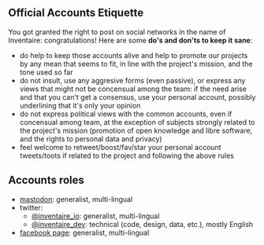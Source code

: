 <!-- LANG:EN, title="Social Network Guidelines "-->

## Official Accounts Etiquette
You got granted the right to post on social networks in the name of Inventaire: congratulations!
Here are some **do's and don'ts to keep it sane**:
- do help to keep those accounts alive and help to promote our projects by any mean that seems to fit, in line with the project's mission, and the tone used so far
- do not insult, use any aggresive forms (even passive), or express any views that might not be concensual among the team: if the need arise and that you can't get a consensus, use your personal account, possibly underlining that it's only your opinion
- do not express political views with the common accounts, even if concensual among team, at the exception of subjects strongly related to the project's mission (promotion of open knowledge and libre software, and the rights to personal data and privacy)
- feel welcome to retweet/boost/fav/star your personal account tweets/toots if related to the project and following the above rules

## Accounts roles
* [mastodon](https://mamot.fr/@inventaire): generalist, multi-lingual
* twitter:
  * [@inventaire_io](http://twitter.com/inventaire_io): generalist, multi-lingual
  * [@inventaire_dev](http://twitter.com/inventaire_dev): technical (code, design, data, etc.), mostly English
* [facebook page](http://facebook.com/inventaire.io/): generalist, multi-lingual